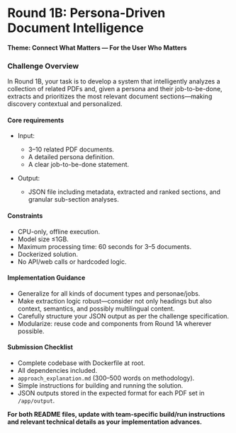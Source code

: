# Round 1B: Persona-Driven Document Intelligence

**Theme: Connect What Matters — For the User Who Matters**

### Challenge Overview

In Round 1B, your task is to develop a system that intelligently analyzes a collection of related PDFs and, given a persona and their job-to-be-done, extracts and prioritizes the most relevant document sections—making discovery contextual and personalized.

#### Core requirements

- Input:  
  - 3–10 related PDF documents.  
  - A detailed persona definition.  
  - A clear job-to-be-done statement.

- Output:  
  - JSON file including metadata, extracted and ranked sections, and granular sub-section analyses.

#### Constraints

- CPU-only, offline execution.  
- Model size ≤1GB.  
- Maximum processing time: 60 seconds for 3–5 documents.  
- Dockerized solution.  
- No API/web calls or hardcoded logic.

#### Implementation Guidance

- Generalize for all kinds of document types and personae/jobs.  
- Make extraction logic robust—consider not only headings but also context, semantics, and possibly multilingual content.  
- Carefully structure your JSON output as per the challenge specification.  
- Modularize: reuse code and components from Round 1A wherever possible.

#### Submission Checklist

- Complete codebase with Dockerfile at root.  
- All dependencies included.  
- `approach_explanation.md` (300–500 words on methodology).  
- Simple instructions for building and running the solution.  
- JSON outputs stored in the expected format for each PDF set in `/app/output`.

**For both README files, update with team-specific build/run instructions and relevant technical details as your implementation advances.**
